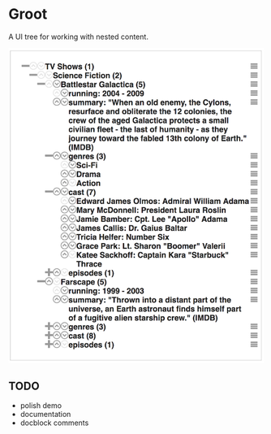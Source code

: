 # Groot

A UI tree for working with nested content.

![groot menu with TV show information](groot-vanity-shot.png)

## TODO

- polish demo
- documentation
- docblock comments